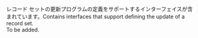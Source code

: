 <Namespace Name="Microsoft.Azure.Management.Dns.Fluent.DnsRecordSet.UpdateDefinition">
  <Docs>
    <summary><span data-ttu-id="16008-101">レコード セットの更新プログラムの定義をサポートするインターフェイスが含まれています。</span><span class="sxs-lookup"><span data-stu-id="16008-101">Contains interfaces that support defining the update of a record set.</span></span></summary> 
    <remarks>To be added.</remarks>
  </Docs>
</Namespace>
